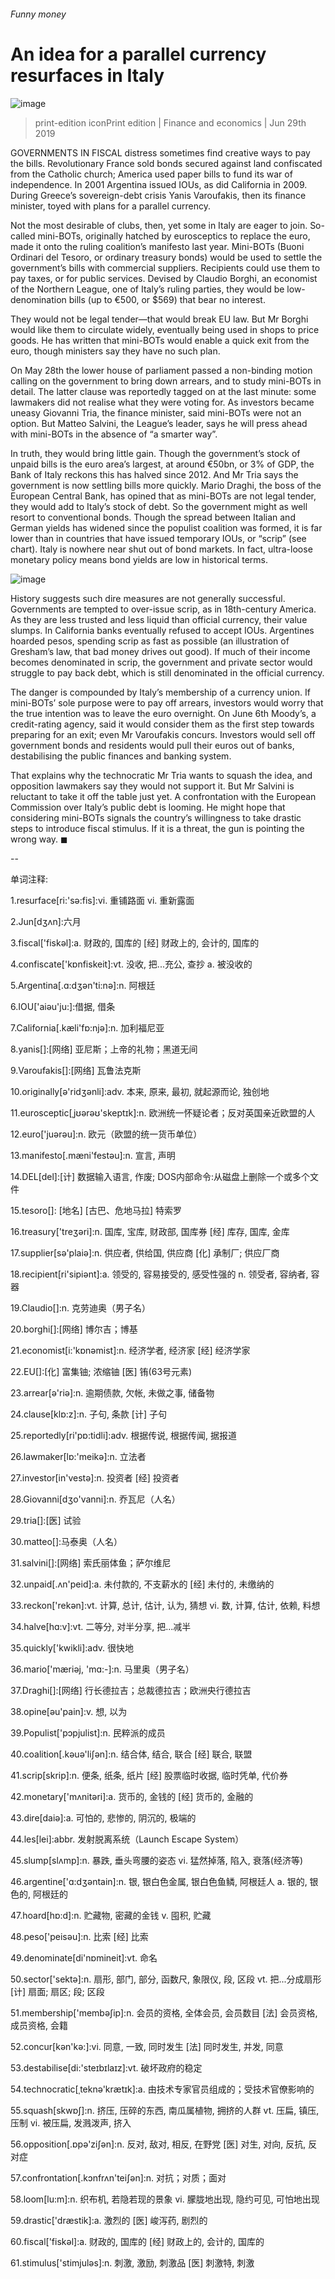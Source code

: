 ###### Funny money
# An idea for a parallel currency resurfaces in Italy 
![image](images/20190629_fnp501.jpg) 
> print-edition iconPrint edition | Finance and economics | Jun 29th 2019 
GOVERNMENTS IN FISCAL distress sometimes find creative ways to pay the bills. Revolutionary France sold bonds secured against land confiscated from the Catholic church; America used paper bills to fund its war of independence. In 2001 Argentina issued IOUs, as did California in 2009. During Greece’s sovereign-debt crisis Yanis Varoufakis, then its finance minister, toyed with plans for a parallel currency. 
Not the most desirable of clubs, then, yet some in Italy are eager to join. So-called mini-BOTs, originally hatched by eurosceptics to replace the euro, made it onto the ruling coalition’s manifesto last year. Mini-BOTs (Buoni Ordinari del Tesoro, or ordinary treasury bonds) would be used to settle the government’s bills with commercial suppliers. Recipients could use them to pay taxes, or for public services. Devised by Claudio Borghi, an economist of the Northern League, one of Italy’s ruling parties, they would be low-denomination bills (up to €500, or $569) that bear no interest. 
They would not be legal tender—that would break EU law. But Mr Borghi would like them to circulate widely, eventually being used in shops to price goods. He has written that mini-BOTs would enable a quick exit from the euro, though ministers say they have no such plan. 
On May 28th the lower house of parliament passed a non-binding motion calling on the government to bring down arrears, and to study mini-BOTs in detail. The latter clause was reportedly tagged on at the last minute: some lawmakers did not realise what they were voting for. As investors became uneasy Giovanni Tria, the finance minister, said mini-BOTs were not an option. But Matteo Salvini, the League’s leader, says he will press ahead with mini-BOTs in the absence of “a smarter way”. 
In truth, they would bring little gain. Though the government’s stock of unpaid bills is the euro area’s largest, at around €50bn, or 3% of GDP, the Bank of Italy reckons this has halved since 2012. And Mr Tria says the government is now settling bills more quickly. Mario Draghi, the boss of the European Central Bank, has opined that as mini-BOTs are not legal tender, they would add to Italy’s stock of debt. So the government might as well resort to conventional bonds. Though the spread between Italian and German yields has widened since the populist coalition was formed, it is far lower than in countries that have issued temporary IOUs, or “scrip” (see chart). Italy is nowhere near shut out of bond markets. In fact, ultra-loose monetary policy means bond yields are low in historical terms. 
![image](images/20190629_FNC324.png) 
History suggests such dire measures are not generally successful. Governments are tempted to over-issue scrip, as in 18th-century America. As they are less trusted and less liquid than official currency, their value slumps. In California banks eventually refused to accept IOUs. Argentines hoarded pesos, spending scrip as fast as possible (an illustration of Gresham’s law, that bad money drives out good). If much of their income becomes denominated in scrip, the government and private sector would struggle to pay back debt, which is still denominated in the official currency. 
The danger is compounded by Italy’s membership of a currency union. If mini-BOTs’ sole purpose were to pay off arrears, investors would worry that the true intention was to leave the euro overnight. On June 6th Moody’s, a credit-rating agency, said it would consider them as the first step towards preparing for an exit; even Mr Varoufakis concurs. Investors would sell off government bonds and residents would pull their euros out of banks, destabilising the public finances and banking system. 
That explains why the technocratic Mr Tria wants to squash the idea, and opposition lawmakers say they would not support it. But Mr Salvini is reluctant to take it off the table just yet. A confrontation with the European Commission over Italy’s public debt is looming. He might hope that considering mini-BOTs signals the country’s willingness to take drastic steps to introduce fiscal stimulus. If it is a threat, the gun is pointing the wrong way. ◼ 
-- 
 单词注释:
1.resurface[ri:'sә:fis]:vi. 重铺路面 vi. 重新露面 
2.Jun[dʒʌn]:六月 
3.fiscal['fiskәl]:a. 财政的, 国库的 [经] 财政上的, 会计的, 国库的 
4.confiscate['kɒnfiskeit]:vt. 没收, 把...充公, 查抄 a. 被没收的 
5.Argentina[.ɑ:dʒәn'ti:nә]:n. 阿根廷 
6.IOU['aiәu'ju:]:借据, 借条 
7.California[.kæli'fɒ:njә]:n. 加利福尼亚 
8.yanis[]:[网络] 亚尼斯；上帝的礼物；黑道无间 
9.Varoufakis[]:[网络] 瓦鲁法克斯 
10.originally[ә'ridʒәnli]:adv. 本来, 原来, 最初, 就起源而论, 独创地 
11.eurosceptic[ˌjʊərəʊ'skeptɪk]:n. 欧洲统一怀疑论者；反对英国亲近欧盟的人 
12.euro['juәrәu]:n. 欧元（欧盟的统一货币单位） 
13.manifesto[.mæni'festәu]:n. 宣言, 声明 
14.DEL[del]:[计] 数据输入语言, 作废; DOS内部命令:从磁盘上删除一个或多个文件 
15.tesoro[]: [地名] [古巴、危地马拉] 特索罗 
16.treasury['treʒәri]:n. 国库, 宝库, 财政部, 国库券 [经] 库存, 国库, 金库 
17.supplier[sә'plaiә]:n. 供应者, 供给国, 供应商 [化] 承制厂; 供应厂商 
18.recipient[ri'sipiәnt]:a. 领受的, 容易接受的, 感受性强的 n. 领受者, 容纳者, 容器 
19.Claudio[]:n. 克劳迪奥（男子名） 
20.borghi[]:[网络] 博尔吉；博基 
21.economist[i:'kɒnәmist]:n. 经济学者, 经济家 [经] 经济学家 
22.EU[]:[化] 富集铀; 浓缩铀 [医] 铕(63号元素) 
23.arrear[ә'riә]:n. 逾期债款, 欠帐, 未做之事, 储备物 
24.clause[klɒ:z]:n. 子句, 条款 [计] 子句 
25.reportedly[ri'pɒ:tidli]:adv. 根据传说, 根据传闻, 据报道 
26.lawmaker[lɒ:'meikә]:n. 立法者 
27.investor[in'vestә]:n. 投资者 [经] 投资者 
28.Giovanni[dʒo'vanni]:n. 乔瓦尼（人名） 
29.tria[]:[医] 试验 
30.matteo[]:马泰奥（人名） 
31.salvini[]:[网络] 索氏丽体鱼；萨尔维尼 
32.unpaid[.ʌn'peid]:a. 未付款的, 不支薪水的 [经] 未付的, 未缴纳的 
33.reckon['rekәn]:vt. 计算, 总计, 估计, 认为, 猜想 vi. 数, 计算, 估计, 依赖, 料想 
34.halve[hɑ:v]:vt. 二等分, 对半分享, 把...减半 
35.quickly['kwikli]:adv. 很快地 
36.mario['mæriәj, 'mɑ:-]:n. 马里奥（男子名） 
37.Draghi[]:[网络] 行长德拉吉；总裁德拉吉；欧洲央行德拉吉 
38.opine[әu'pain]:v. 想, 以为 
39.Populist['pɔpjulist]:n. 民粹派的成员 
40.coalition[.kәuә'liʃәn]:n. 结合体, 结合, 联合 [经] 联合, 联盟 
41.scrip[skrip]:n. 便条, 纸条, 纸片 [经] 股票临时收据, 临时凭单, 代价券 
42.monetary['mʌnitәri]:a. 货币的, 金钱的 [经] 货币的, 金融的 
43.dire[daiә]:a. 可怕的, 悲惨的, 阴沉的, 极端的 
44.les[lei]:abbr. 发射脱离系统（Launch Escape System） 
45.slump[slʌmp]:n. 暴跌, 垂头弯腰的姿态 vi. 猛然掉落, 陷入, 衰落(经济等) 
46.argentine['ɑ:dʒәntain]:n. 银, 银白色金属, 银白色鱼鳞, 阿根廷人 a. 银的, 银色的, 阿根廷的 
47.hoard[hɒ:d]:n. 贮藏物, 密藏的金钱 v. 囤积, 贮藏 
48.peso['peisәu]:n. 比索 [经] 比索 
49.denominate[di'nɒmineit]:vt. 命名 
50.sector['sektә]:n. 扇形, 部门, 部分, 函数尺, 象限仪, 段, 区段 vt. 把...分成扇形 [计] 扇面; 扇区; 段; 区段 
51.membership['membәʃip]:n. 会员的资格, 全体会员, 会员数目 [法] 会员资格, 成员资格, 会籍 
52.concur[kәn'kә:]:vi. 同意, 一致, 同时发生 [法] 同时发生, 并发, 同意 
53.destabilise[di:'steɪbɪlaɪz]:vt. 破坏政府的稳定 
54.technocratic[ˌteknə'krætɪk]:a. 由技术专家官员组成的；受技术官僚影响的 
55.squash[skwɒʃ]:n. 挤压, 压碎的东西, 南瓜属植物, 拥挤的人群 vt. 压扁, 镇压, 压制 vi. 被压扁, 发溅泼声, 挤入 
56.opposition[.ɒpә'ziʃәn]:n. 反对, 敌对, 相反, 在野党 [医] 对生, 对向, 反抗, 反对症 
57.confrontation[.kɔnfrʌn'teiʃәn]:n. 对抗；对质；面对 
58.loom[lu:m]:n. 织布机, 若隐若现的景象 vi. 朦胧地出现, 隐约可见, 可怕地出现 
59.drastic['dræstik]:a. 激烈的 [医] 峻泻药, 剧烈的 
60.fiscal['fiskәl]:a. 财政的, 国库的 [经] 财政上的, 会计的, 国库的 
61.stimulus['stimjulәs]:n. 刺激, 激励, 刺激品 [医] 刺激特, 刺激 
